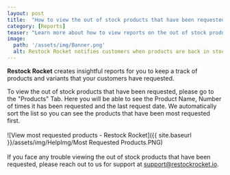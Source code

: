```yaml
---
layout: post
title:  "How to view the out of stock products that have been requested?"
category: [Reports]
teaser: "Learn more about how to view reports on the out of stock products that your customers have requested"
image:
  path: '/assets/img/Banner.png'
  alt: Restock Rocket notifies customers when products are back in stock
---
```

**Restock Rocket** creates insightful reports for you to keep a track of products and variants that your customers have requested.

To view the out of stock products that have been requested, please go to the "Products" Tab. Here you will be able to see the Product Name, Number of times it has been requested and the last request date. We automatically sort the list so you can see the products that have been most requested first.
<br/>
<br/>
![View most requested products - Restock Rocket]({{ site.baseurl }}/assets/img/HelpImg/Most Requested Products.PNG)
<br/>
<br/>
If you face any trouble viewing the out of stock products that have been requested, please reach out to us for support at <a href="mailto:support@restockrocket.io">support@restockrocket.io</a>.
